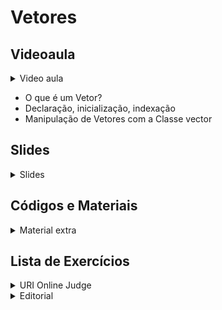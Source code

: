 Vetores
====================================

## Videoaula

<details>
    <summary>Video aula</summary>

<iframe width="560" height="315" src="https://www.youtube.com/embed/NEMQFMrgYwM" title="YouTube video player" frameborder="0" allow="accelerometer; autoplay; clipboard-write; encrypted-media; gyroscope; picture-in-picture" allowfullscreen></iframe>

</details>

- O que é um Vetor?
- Declaração, inicialização, indexação 
- Manipulação de Vetores com a Classe vector

## Slides

<details>
    <summary>Slides</summary>

<iframe src="https://docs.google.com/presentation/d/e/2PACX-1vQclZpp-ttsdR44Fk3UgrrDXcNQ8CIvFGAYBMfbniiS9U7GsJ4_8RFIPbtVhQeOWA/embed?start=false&loop=false&delayms=3000" frameborder="0" width="480" height="299" allowfullscreen="true" mozallowfullscreen="true" webkitallowfullscreen="true"></iframe>

</details>

## Códigos e Materiais

<details>
    <summary>Material extra</summary>

<div markdown=1>

- [Documentação da Classe Vector](https://docs.microsoft.com/pt-br/cpp/standard-library/vector-class?view=msvc-160)
- [Vetores - Material Extra](extra/README.md)

</div>
</details>

## Lista de Exercícios

<details>
    <summary>URI Online Judge</summary>

<div markdown=1>

- Lista de Exercícios 05
  - Acessem o [URI Online Judge](https://www.urionlinejudge.com.br/judge/en/login) e entrem na disciplina GE Iniciante.
  - ID da disciplina: 7550
  - Chave: XMGN22y
- Exercícios Extras
    - [URI 2663 - Fase](https://www.urionlinejudge.com.br/judge/pt/problems/view/2663)
- Desafio
    - [URI 2709 - As Moedas de Robbie](https://www.urionlinejudge.com.br/judge/pt/problems/view/2709)


</div>
</details>

<details>
    <summary>Editorial</summary>

<div markdown=1>

- [Editorial Semana 08 - Vetores](editorial/README.md)
    
</div>
</details>
